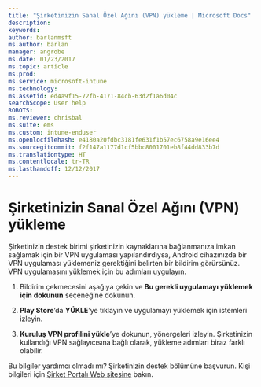 ```yaml
---
title: "Şirketinizin Sanal Özel Ağını (VPN) yükleme | Microsoft Docs"
description: 
keywords: 
author: barlanmsft
ms.author: barlan
manager: angrobe
ms.date: 01/23/2017
ms.topic: article
ms.prod: 
ms.service: microsoft-intune
ms.technology: 
ms.assetid: ed4a9f15-72fb-4171-84cb-63d2f1a6d04c
searchScope: User help
ROBOTS: 
ms.reviewer: chrisbal
ms.suite: ems
ms.custom: intune-enduser
ms.openlocfilehash: e4180a20fdbc3181fe631f1b57ec6758a9e16ee4
ms.sourcegitcommit: f2f147a1177d1cf5bbc8001701eb8f44dd833b7d
ms.translationtype: HT
ms.contentlocale: tr-TR
ms.lasthandoff: 12/12/2017
---
```

# <a name="how-to-install-your-companys-virtual-private-network-vpn"></a>Şirketinizin Sanal Özel Ağını (VPN) yükleme

Şirketinizin destek birimi şirketinizin kaynaklarına bağlanmanıza imkan sağlamak için bir VPN uygulaması yapılandırdıysa, Android cihazınızda bir VPN uygulaması yüklemeniz gerektiğini belirten bir bildirim görürsünüz. VPN uygulamasını yüklemek için bu adımları uygulayın.

1.  Bildirim çekmecesini aşağıya çekin ve **Bu gerekli uygulamayı yüklemek için dokunun** seçeneğine dokunun.

2.  **Play Store**’da **YÜKLE**’ye tıklayın ve uygulamayı yüklemek için istemleri izleyin.

3.  **Kuruluş VPN profilini yükle**’ye dokunun, yönergeleri izleyin. Şirketinizin kullandığı VPN sağlayıcısına bağlı olarak, yükleme adımları biraz farklı olabilir.


Bu bilgiler yardımcı olmadı mı? Şirketinizin destek bölümüne başvurun. Kişi bilgileri için [Şirket Portalı Web sitesine](https://portal.manage.microsoft.com#HelpDeskDialog) bakın.
